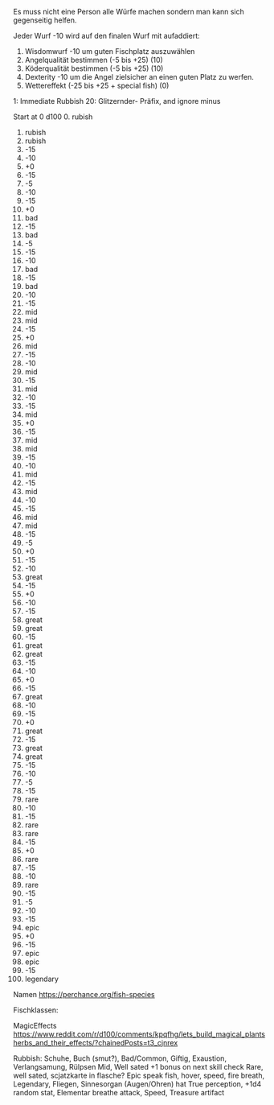 Es muss nicht eine Person alle Würfe machen sondern man kann sich gegenseitig helfen.


Jeder Wurf -10 wird auf den finalen Wurf mit aufaddiert:

1. Wisdomwurf -10 um guten Fischplatz auszuwählen
2. Angelqualität bestimmen (-5 bis +25) (10)
3. Köderqualität bestimmen (-5 bis +25) (10)
4. Dexterity -10 um die Angel zielsicher an einen guten Platz zu werfen.
5. Wettereffekt (-25 bis +25 + special fish) (0)

1: Immediate Rubbish
20: Glitzernder- Präfix, and ignore minus

Start at 0
d100
0. rubish
1. rubish
2. rubish
3. -15
4. -10
5. +0
6. -15
7. -5
8. -10
9. -15
10. +0
11. bad
12. -15
13. bad
14. -5
15. -15
16. -10
17. bad
18. -15
19. bad
20. -10
21. -15
22. mid
23. mid
24. -15
25. +0
26. mid
27. -15
28. -10
29. mid
30. -15
31. mid
32. -10
33. -15
34. mid
35. +0
36. -15
37. mid
38. mid
39. -15
40. -10
41.  mid
42. -15
43. mid
44. -10
45. -15
46. mid
47. mid
48. -15
49. -5
50. +0
51. -15
52. -10
53. great
54. -15
55. +0
56. -10
57. -15
58. great
59. great
60. -15
61. great
62. great
63. -15
64. -10
65. +0
66. -15
67. great
68. -10
69. -15
70. +0
71. great
72. -15
73. great
74. great
75. -15
76. -10
77. -5
78. -15
79. rare
80. -10
81. -15
82. rare
83. rare
84. -15
85. +0
86. rare
87. -15
88. -10
89. rare
90. -15
91. -5
92. -10
93. -15
94. epic
95. +0
96. -15
97. epic
98. epic
99. -15
100. legendary

Namen
https://perchance.org/fish-species

Fischklassen:

MagicEffects
https://www.reddit.com/r/d100/comments/kpqfhg/lets_build_magical_plantsherbs_and_their_effects/?chainedPosts=t3_cjnrex

Rubbish: Schuhe, Buch (smut?),
Bad/Common, Giftig, Exaustion, Verlangsamung, Rülpsen
Mid, Well sated +1 bonus on next skill check
Rare, well sated, scjatzkarte in flasche?
Epic speak fish, hover, speed, fire breath,
Legendary, Fliegen, Sinnesorgan (Augen/Ohren) hat True perception, +1d4 random stat, Elementar breathe attack, Speed, Treasure artifact







